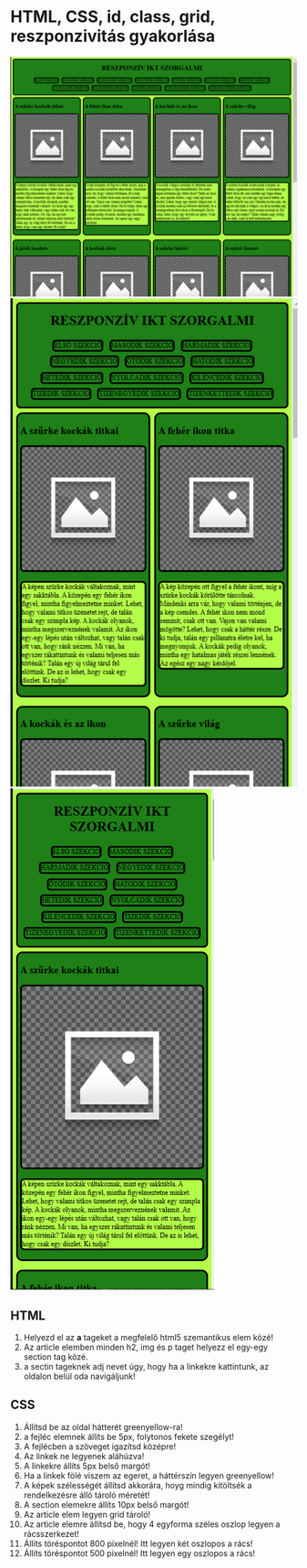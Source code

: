 # HTML, CSS, id, class, grid, reszponzivitás gyakorlása

<img src="minta/asztali.PNG" alt="asztali"><br>
<img src="minta/tablet.PNG" alt="asztali"><br>
<img src="minta/mobil.PNG" alt="asztali"><br>

## HTML 

1. Helyezd el az **a** tageket a megfelelő html5 szemantikus elem közé!
2. Az article elemben minden h2, img és p taget helyezz el egy-egy section tag közé.
3. a sectin tageknek adj nevet úgy, hogy ha a linkekre kattintunk, az oldalon belül oda navigáljunk!


## CSS

1. Állítsd be az oldal hátterét greenyellow-ra!
2. a fejléc elemnek állíts be 5px, folytonos fekete szegélyt!
3. A fejlécben a szöveget igazítsd középre!
4. Az linkek ne legyenek aláhúzva!
5. A linkekre állíts 5px belső margót!
6. Ha  a linkek fölé viszem az egeret, a háttérszín legyen greenyellow!
7. A képek szélességét állítsd akkorára, hoyg mindig kitöltsék a rendelkezésre álló tároló méretét!
8. A section elemekre állíts 10px belső margót!
9. Az article elem legyen grid tároló! 
10. Az article elemre állítsd be, hogy 4 egyforma széles oszlop legyen a rácsszerkezet!
11. Állíts töréspontot 800 pixelnél! Itt legyen két oszlopos a rács!
12. Állíts töréspontot 500 pixelnél! Itt legyen egy oszlopos a rács!


